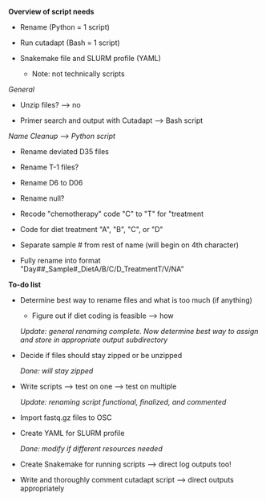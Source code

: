 **Overview of script needs**

- Rename (Python = 1 script)

- Run cutadapt (Bash = 1 script)

- Snakemake file and SLURM profile (YAML)

    - Note: not technically scripts

*General*

- Unzip files? --> no

- Primer search and output with Cutadapt --> Bash script

*Name Cleanup --> Python script*

- Rename deviated D35 files

- Rename T-1 files?

- Rename D6 to D06

- Rename null?

- Recode "chemotherapy" code "C" to "T" for "treatment

- Code for diet treatment "A", "B", "C", or "D"

- Separate sample # from rest of name (will begin on 4th character)

- Fully rename into format "Day##_Sample#_DietA/B/C/D_TreatmentT/V/NA"

**To-do list**

- Determine best way to rename files and what is too much (if anything)

    - Figure out if diet coding is feasible --> how

    *Update: general renaming complete. Now determine best way to assign and store in appropriate output subdirectory*

- Decide if files should stay zipped or be unzipped

    *Done: will stay zipped*

- Write scripts --> test on one --> test on multiple

    *Update: renaming script functional, finalized, and commented*

- Import fastq.gz files to OSC

- Create YAML for SLURM profile

    *Done: modify if different resources needed*

- Create Snakemake for running scripts --> direct log outputs too!

- Write and thoroughly comment cutadapt script --> direct outputs appropriately